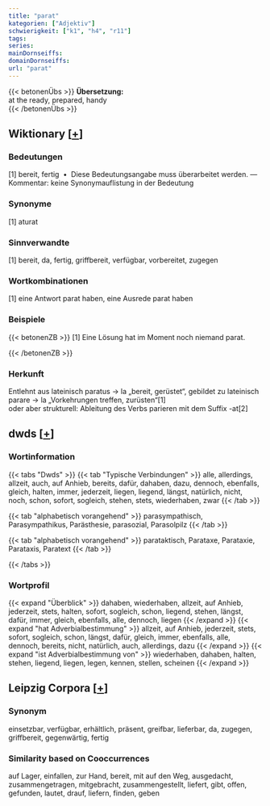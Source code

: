 ```yaml
---
title: "parat"
kategorien: ["Adjektiv"]
schwierigkeit: ["k1", "h4", "r11"]
tags:
series:
mainDornseiffs:
domainDornseiffs:
url: "parat"
---
```


{{< betonenÜbs >}}
**Übersetzung:**  
at the ready, prepared, handy  
{{< /betonenÜbs >}}

## Wiktionary [[+](https://de.wiktionary.org/wiki/parat)]

### Bedeutungen
[1] bereit, fertig  •  Diese Bedeutungsangabe muss überarbeitet werden. — Kommentar: keine Synonymauflistung in der Bedeutung  

### Synonyme
[1] aturat  

### Sinnverwandte
[1] bereit, da, fertig, griffbereit, verfügbar, vorbereitet, zugegen  

### Wortkombinationen
[1] eine Antwort parat haben, eine Ausrede parat haben  

### Beispiele
{{< betonenZB >}}
[1] Eine Lösung hat im Moment noch niemand parat.  

{{< /betonenZB >}}
### Herkunft
Entlehnt aus lateinisch paratus → la „bereit, gerüstet“, gebildet zu lateinisch parare → la „Vorkehrungen treffen, zurüsten“[1]  
oder aber strukturell: Ableitung des Verbs parieren mit dem Suffix -at[2]  



## dwds [[+](https://www.dwds.de/wb/parat)]

### Wortinformation
{{< tabs "Dwds" >}}
{{< tab "Typische Verbindungen" >}}
alle, allerdings, allzeit, auch, auf Anhieb, bereits, dafür, dahaben, dazu, dennoch, ebenfalls, gleich, halten, immer, jederzeit, liegen, liegend, längst, natürlich, nicht, noch, schon, sofort, sogleich, stehen, stets, wiederhaben, zwar
{{< /tab >}}

{{< tab "alphabetisch vorangehend" >}}
parasympathisch, Parasympathikus, Parästhesie, parasozial, Parasolpilz
{{< /tab >}}

{{< tab "alphabetisch vorangehend" >}}
parataktisch, Parataxe, Parataxie, Parataxis, Paratext
{{< /tab >}}

{{< /tabs >}}

### Wortprofil
{{< expand "Überblick" >}} dahaben, wiederhaben, allzeit, auf Anhieb, jederzeit, stets, halten, sofort, sogleich, schon, liegend, stehen, längst, dafür, immer, gleich, ebenfalls, alle, dennoch, liegen {{< /expand >}}
{{< expand "hat Adverbialbestimmung" >}} allzeit, auf Anhieb, jederzeit, stets, sofort, sogleich, schon, längst, dafür, gleich, immer, ebenfalls, alle, dennoch, bereits, nicht, natürlich, auch, allerdings, dazu {{< /expand >}}
{{< expand "ist Adverbialbestimmung von" >}} wiederhaben, dahaben, halten, stehen, liegend, liegen, legen, kennen, stellen, scheinen {{< /expand >}}

## Leipzig Corpora [[+](https://corpora.uni-leipzig.de/en/res?word=parat&corpusId=deu_newscrawl-public_2018)]


### Synonym
einsetzbar, verfügbar, erhältlich, präsent, greifbar, lieferbar, da, zugegen, griffbereit, gegenwärtig, fertig


### Similarity based on Cooccurrences
auf Lager, einfallen, zur Hand, bereit, mit auf den Weg, ausgedacht, zusammengetragen, mitgebracht, zusammengestellt, liefert, gibt, offen, gefunden, lautet, drauf, liefern, finden, geben

